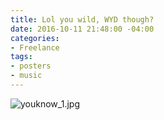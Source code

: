 ```yaml
---
title: Lol you wild, WYD though?
date: 2016-10-11 21:48:00 -04:00
categories:
- Freelance
tags:
- posters
- music
---
```


![youknow_1.jpg](/uploads/youknow_1.jpg)